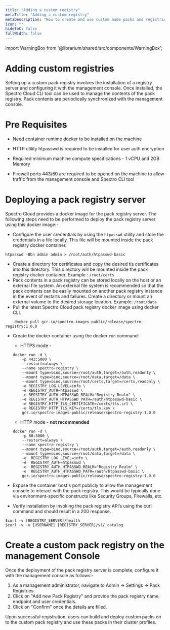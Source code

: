 ```yaml
---
title: "Adding a custom registry"
metaTitle: "Adding a custom registry"
metaDescription: "How to create and use custom made packs and registries in Spectro Cloud"
icon: ""
hideToC: false
fullWidth: false
---
```


import WarningBox from '@librarium/shared/src/components/WarningBox';

# Adding custom registries

Setting up a custom pack registry involves the installation of a registry server and configuring it with the management console. Once installed, the Spectro Cloud CLI tool can be used to manage the contents of the pack registry. Pack contents are periodically synchronized with the management console.

# Pre Requisites

* Need container runtime docker to be installed on the machine
  
* HTTP utility htpasswd  is required to be installed for user auth encryption
  
* Required minimum machine compute specifications - 1 vCPU and 2GB Memory
  
* Firewall ports 443/80 are required to be opened on the machine to allow traffic from the management console and Spectro CLI tool

# Deploying a pack registry server

Spectro Cloud provides a docker image for the pack registry server. The following steps need to be performed to deploy the pack registry server using this docker image:-

* Configure the user credentials by using the `htpasswd` utility and store the credentials in a file locally. This file will be mounted inside the pack registry docker container.
    
```
htpasswd -Bbn admin admin > /root/auth/htpasswd-basic
```

* Create a directory for certificates and copy the desired tls certificates into this directory. This directory will be mounted inside the pack registry docker container. Example : `/root/certs`
* Pack contents in a pack registry can be stored locally on the host or an external file system. An external file system is recommended so that the pack contents can be easily mounted on another pack registry instance in the event of restarts and failures. Create a directory or mount an external volume to the desired storage location. Example: `/root/data`
* Pull the latest Spectro Cloud pack registry docker image using docker CLI.

```
    docker pull gcr.io/spectro-images-public/release/spectro-registry:1.0.0
```

* Create the docker container using the docker `run` command:
    * HTTPS mode -
    ```
    docker run -d \
        -p 443:5000 \
        --restart=always \
        --name spectro-registry \
        --mount type=bind,source=/root/auth,target=/auth,readonly \
        --mount type=bind,source=/root/data,target=/data \
        --mount type=bind,source=/root/certs,target=/certs,readonly \
        -e REGISTRY_LOG_LEVEL=info \
        -e REGISTRY_AUTH=htpasswd \
        -e REGSITRY_AUTH_HTPASSWD_REALM="Registry Realm" \
        -e REGISTRY_AUTH_HTPASSWD_PATH=/auth/htpasswd-basic \
        -e REGISTRY_HTTP_TLS_CERTIFICATE=/certs/tls.crt \
        -e REGISTRY_HTTP_TLS_KEY=/certs/tls.key \
        gcr.io/spectro-images-public/release/spectro-registry:1.0.0
    ```
    * HTTP mode - **not recommended**
    ```
    docker run -d \
        -p 80:5000 \
        --restart=always \
        --name spectre-registry \
        --mount type=bind,source=/root/auth,target=/auth,readonly \
        --mount type=bind,source=/root/data,target=/data \
        -e  REGISTRY_LOG_LEVEL=info \
        -e  REGISTRY_AUTH=htpasswd \
        -e  REGISTRY_AUTH_HTPASSWD_REALM="Registry Realm" \
        -e  REGISTRY_AUTH_HTPASSWD_PATH=/auth/htpasswd-basic \
        gcr.io/spectro-images-public/release/spectro-registry:1.0.0 
    ```

* Expose the container host's port publicly to allow the management console to interact with the pack registry. This would be typically done via environment-specific constructs like Security Groups, Firewalls, etc.
* Verify installation by invoking the pack registry API’s using the curl command and should result in a 200 response.

```
$curl -v [REGISTRY_SERVER]/health
$curl -v -u [USERNAME] [REGISTRY_SERVER]/v1/_catalog
```

# Create a custom pack registry on the management Console

Once the deployment of the pack registry server is complete, configure it with the management console as follows:-

1. As a management administrator, navigate to Admin -> Settings -> Pack Registries.
1. Click on "Add new Pack Registry" and provide the pack registry name, endpoint and user credentials.
1. Click on "Confirm" once the details are filled.

Upon successful registration, users can build and deploy custom packs on to the custom pack registry and use these packs in their cluster profiles.
